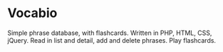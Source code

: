 # Vocabio
Simple phrase database, with flashcards. Written in PHP, HTML, CSS, jQuery. Read in list and detail, add and delete phrases. Play flashcards.
